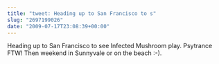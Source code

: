 ```yaml
---
title: "tweet: Heading up to San Francisco to s"
slug: "2697199026"
date: "2009-07-17T23:08:39+00:00"
---
```

Heading up to San Francisco to see Infected Mushroom play. Psytrance FTW! Then weekend in Sunnyvale or on the beach :-).